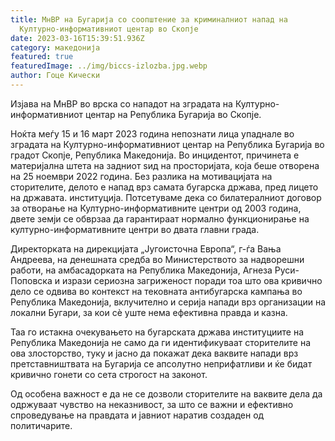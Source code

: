 ```yaml
---
title: МнВР на Бугарија со соопштение за криминалниот напад на
  Културно-информативниот центар во Скопје
date: 2023-03-16T15:39:51.936Z
category: македонија
featured: true
featuredImage: ../img/biccs-izlozba.jpg.webp
author: Гоце Кически
---
```


Изјава на МнВР во врска со нападот на зградата на Културно-информативниот центар на Република Бугарија во Скопје.

Ноќта меѓу 15 и 16 март 2023 година непознати лица упаднале во зградата на Културно-информативниот центар на Република Бугарија во градот Скопје, Република Македонија. Во инцидентот, причинета е материјална штета на задниот ѕид на просторијата, која беше отворена на 25 ноември 2022 година. Без разлика на мотивацијата на сторителите, делото е напад врз самата бугарска држава, пред лицето на државата. институција. Потсетуваме дека со билатералниот договор за отворање на Културно-информативните центри од 2003 година, двете земји се обврзаа да гарантираат нормално функционирање на културно-информативните центри во двата главни града.

Директорката на дирекцијата „Југоисточна Европа“, г-ѓа Вања Андреева, на денешната средба во Министерството за надворешни работи, на амбасадорката на Република Македонија, Агнеза Руси-Поповска и изрази сериозна загриженост поради тоа што ова кривично дело се одвива во контекст на тековната антибугарска кампања во Република Македонија, вклучително и серија напади врз организации на локални Бугари, за кои сè уште нема ефективна правда и казна.

Таа го истакна очекувањето на бугарската држава институциите на Република Македонија не само да ги идентификуваат сторителите на ова злосторство, туку и јасно да покажат дека ваквите напади врз претставништвата на Бугарија се апсолутно неприфатливи и ќе бидат кривично гонети со сета строгост на законот.

Од особена важност е да не се дозволи сторителите на ваквите дела да одржуваат чувство на неказнивост, за што се важни и ефективно спроведување на правдата и јавниот наратив создаден од политичарите.
